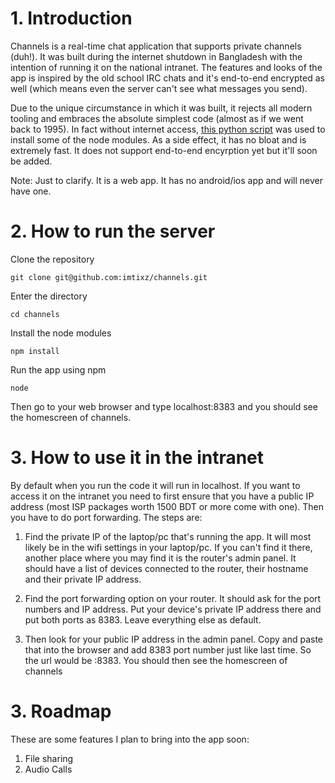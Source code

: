# 1. Introduction

Channels is a real-time chat application that supports private channels (duh!). It was built during the internet shutdown in Bangladesh with the intention of running it on the national intranet. The features and looks of the app is inspired by the old school IRC chats and it's end-to-end encrypted as well (which means even the server can't see what messages you send).

Due to the unique circumstance in which it was built, it rejects all modern tooling and embraces the absolute simplest code (almost as if we went back to 1995). In fact without internet access, [this python script](https://github.com/imtixz/offline-npm-install) was used to install some of the node modules. As a side effect, it has no bloat and is extremely fast. It does not support end-to-end encyrption yet but it'll soon be added.

Note: Just to clarify. It is a web app. It has no android/ios app and will never have one.

# 2. How to run the server

Clone the repository

```
git clone git@github.com:imtixz/channels.git
```

Enter the directory

```
cd channels
```

Install the node modules

```
npm install
```

Run the app using npm

```
node
```

Then go to your web browser and type localhost:8383 and you should see the homescreen of channels.

# 3. How to use it in the intranet

By default when you run the code it will run in localhost. If you want to access it on the intranet you need to first ensure that you have a public IP address (most ISP packages worth 1500 BDT or more come with one). Then you have to do port forwarding. The steps are:

1. Find the private IP of the laptop/pc that's running the app. It will most likely be in the wifi settings in your laptop/pc. If you can't find it there, another place where you may find it is the router's admin panel. It should have a list of devices connected to the router, their hostname and their private IP address.

2. Find the port forwarding option on your router. It should ask for the port numbers and IP address. Put your device's private IP address there and put both ports as 8383. Leave everything else as default.

3. Then look for your public IP address in the admin panel. Copy and paste that into the browser and add 8383 port number just like last time. So the url would be <your-real-ip>:8383. You should then see the homescreen of channels

# 3. Roadmap

These are some features I plan to bring into the app soon:

1. File sharing
2. Audio Calls
